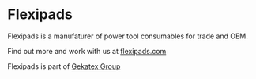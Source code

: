 # Flexipads
Flexipads is a manufaturer of power tool consumables for trade and OEM.

Find out more and work with us at [flexipads.com](https://flexipads.com)

Flexipads is part of [Gekatex Group](https://gekatexgroup.com/)
